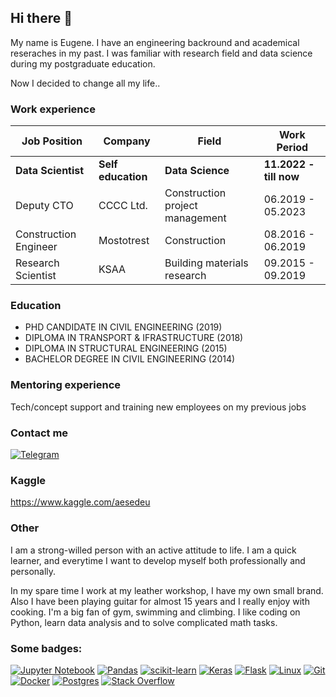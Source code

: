 ## Hi there 👋

My name is Eugene. I have an engineering backround and academical reseraches in my past. I was familiar with research field and data science during my postgraduate education.

Now I decided to change all my life..

### Work experience 
| Job Position                 | Company              | Field                                     | Work Period            |
| -----------------------------| ---------------------| ------------------------------------------| -----------------------|
| **Data Scientist**           | **Self education**   | **Data Science**                          | **11.2022 - till now** |
| Deputy CTO                   | CCCC Ltd.            | Construction project management           | 06.2019 - 05.2023      |
| Construction Engineer        | Mostotrest           | Construction                              | 08.2016 - 06.2019      |
| Research Scientist           | KSAA                 | Building materials research               | 09.2015 - 09.2019      |

### Education 
- PHD CANDIDATE IN CIVIL ENGINEERING (2019)
- DIPLOMA IN TRANSPORT & IFRASTRUCTURE (2018)
- DIPLOMA IN STRUCTURAL ENGINEERING (2015)
- BACHELOR DEGREE IN CIVIL ENGINEERING (2014)

### Mentoring experience
Tech/concept support and training new employees on my previous jobs


### Contact me 
[![Telegram](https://img.shields.io/badge/Telegram-2CA5E0?style=for-the-badge&logo=telegram&logoColor=white)](https://t.me/awe_eu)

### Kaggle 
https://www.kaggle.com/aesedeu

### Other

I am a strong-willed person with an active attitude to life. I am a quick learner, and everytime I want to develop myself
both professionally and personally.

In my spare time I work at my leather workshop, I have my own small brand. Also I have been playing guitar for almost 15 years and I really enjoy with cooking. I'm a big fan of gym, swimming and climbing. I like coding on Python, learn data analysis and to solve complicated math tasks.

### Some badges:
[![Jupyter Notebook](https://img.shields.io/badge/jupyter-%23FA0F00.svg?style=for-the-badge&logo=jupyter&logoColor=white)](https://jupyter.org)
[![Pandas](https://img.shields.io/badge/pandas-%23150458.svg?style=for-the-badge&logo=pandas&logoColor=white)](https://pandas.pydata.org)
[![scikit-learn](https://img.shields.io/badge/scikit--learn-%23F7931E.svg?style=for-the-badge&logo=scikit-learn&logoColor=white)](https://scikit-learn.org/)
[![Keras](https://img.shields.io/badge/Keras-%23D00000.svg?style=for-the-badge&logo=Keras&logoColor=white)](https://keras.io)
[![Flask](https://img.shields.io/badge/flask-%23000.svg?style=for-the-badge&logo=flask&logoColor=white)](https://flask.palletsprojects.com/en/2.0.x/)
[![Linux](https://img.shields.io/badge/Linux-FCC624?style=for-the-badge&logo=linux&logoColor=black)](https://www.kernel.org)
[![Git](https://img.shields.io/badge/git-%23F05033.svg?style=for-the-badge&logo=git&logoColor=white)](https://git-scm.com)
[![Docker](https://img.shields.io/badge/docker-%230db7ed.svg?style=for-the-badge&logo=docker&logoColor=white)](https://www.docker.com)
[![Postgres](https://img.shields.io/badge/postgres-%23316192.svg?style=for-the-badge&logo=postgresql&logoColor=white)](https://www.postgresql.org)
[![Stack Overflow](https://img.shields.io/badge/-Stackoverflow-FE7A16?style=for-the-badge&logo=stack-overflow&logoColor=white)](https://stackoverflow.com)
